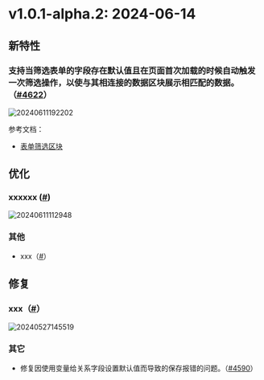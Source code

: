 # v1.0.1-alpha.2: 2024-06-14

## 新特性

### 支持当筛选表单的字段存在默认值且在页面首次加载的时候自动触发一次筛选操作，以使与其相连接的数据区块展示相匹配的数据。（<a href="https://github.com/nocobase/nocobase/pull/4622" target="_blank">#4622</a>）

![20240611192202](https://nocobase-docs.oss-cn-beijing.aliyuncs.com/20240611192202.gif)

参考文档：

- [表单筛选区块](https://docs-cn.nocobase.com/handbook/ui/blocks/filter-blocks/form#%E7%BB%99%E5%AD%97%E6%AE%B5%E8%AE%BE%E7%BD%AE%E9%BB%98%E8%AE%A4%E5%80%BC)

## 优化

### xxxxxx (<a href="" target="_blank">#</a>)

![20240611112948](https://static-docs.nocobase.com/20240611112948.png)

### 其他

- xxx（<a href="" target="_blank">#</a>）

## 修复

### xxx（<a href="" target="_blank">#</a>）

![20240527145519](https://static-docs.nocobase.com/20240527145519.png)

### 其它

- 修复因使用变量给关系字段设置默认值而导致的保存报错的问题。（<a href="https://github.com/nocobase/nocobase/pull/4590" target="_blank">#4590</a>）
